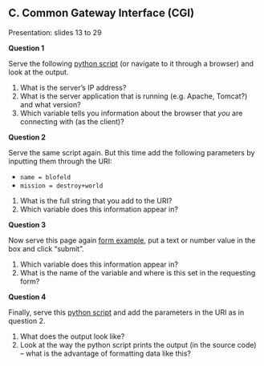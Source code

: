 C. Common Gateway Interface (CGI)
------------------------------
Presentation: slides 13 to 29

**Question 1**

Serve the following [python script](http://students.informatics.unimelb.edu.au/~astell/foi/mywork/infrastructure_workshop_week2/scripts/env.py) (or navigate to it through a browser) and look at the output.

1. What is the server’s IP address?
2. What is the server application that is running (e.g. Apache, Tomcat?) and what version?
3. Which variable tells you information about the browser that *you* are connecting with (as the client)?

**Question 2**

Serve the same script again. But this time add the following parameters by inputting them through the URI:

- `name = blofeld`
- `mission = destroy+world`

1. What is the full string that you add to the URI?
2. Which variable does this information appear in?

**Question 3**

Now serve this page again [form example](http://students.informatics.unimelb.edu.au/~astell/foi/mywork/infrastructure_workshop_week2/scripts/form_example.html), put a text or number value in the box and click “submit”.

1. Which variable does this information appear in?
2. What is the name of the variable and where is this set in the requesting form?

**Question 4**

Finally, serve this [python script](http://students.informatics.unimelb.edu.au/~astell/foi/mywork/infrastructure_workshop_week2/scripts/fieldstore.py) and add the parameters in the URI as in question 2.

1. What does the output look like?
2. Look at the way the python script prints the output (in the source code) – what is the advantage of formatting data like this?